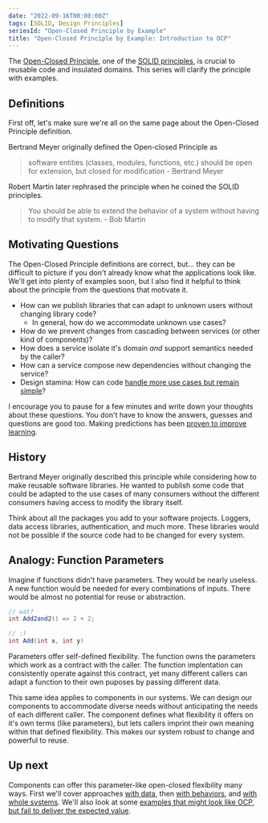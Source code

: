 ```yaml
---
date: "2022-09-16T00:00:00Z"
tags: [SOLID, Design Principles]
seriesId: "Open-Closed Principle by Example"
title: "Open-Closed Principle by Example: Introduction to OCP"
---
```


The [Open-Closed Principle](https://en.wikipedia.org/wiki/Open%E2%80%93closed_principle), one of the [SOLID principles](https://en.wikipedia.org/wiki/SOLID), is crucial to reusable code and insulated domains. This series will clarify the principle with examples.
<!--more-->

<!-- 
TODO: consider how principles like scope, proximity, consistency, and naming/semantic factor into this series. Think about using these terms to mimic construction
- i.e. ports and adapters is about limiting scope. This also improves proximity and focuses semantics/naming.
 
TODO: revisit series titles and intro statements to ensure smooth progression
 -->
 
 <!-- Q: Do I add a post about custom predicates in FsSpec? It's a good example of metadata. Library doesn't care. All custom elements are in control of consumer. Can still validate, print sensible messages, *maybe* generate data (but we offer another route for adding a generation customization, registering a strategy) -->

<!-- Q: Do I add a post with misc OCP applications, but without deeper examples
- Generics
- Configuration in general
- Strategies?
- "context": either this meta is probably a good name for what I intend with FsSpec
 -->

## Definitions

First off, let's make sure we're all on the same page about the Open-Closed Principle definition.

Bertrand Meyer originally defined the Open-closed Principle as
> software entities (classes, modules, functions, etc.) should be open for extension, but closed for modification - Bertrand Meyer

Robert Martin later rephrased the principle when he coined the SOLID principles.
> You should be able to extend the behavior of a system without having to modify that system. - Bob Martin

## Motivating Questions

The Open-Closed Principle definitions are correct, but... they can be difficult to picture if you don't already know what the applications look like.
We'll get into plenty of examples soon, but I also find it helpful to think about the principle from the questions that motivate it.

- How can we publish libraries that can adapt to unknown users without changing library code?
  - In general, how do we accommodate unknown use cases?
- How do we prevent changes from cascading between services (or other kind of components)?
- How does a service isolate it's domain *and* support semantics needed by the caller?
- How can a service compose new dependencies without changing the service?
- Design stamina: How can code [handle more use cases but remain simple](https://blog.cleancoder.com/uncle-bob/2017/03/03/TDD-Harms-Architecture.html)?


I encourage you to pause for a few minutes and write down your thoughts about these questions. You don't have to know the answers, guesses and questions are good too.
Making predictions has been [proven to improve learning](../../posts/2022-03-07-Small-Teaching-Review.md#predicting).

## History

Bertrand Meyer originally described this principle while considering how to make reusable software libraries. 
He wanted to publish some code that could be adapted to the use cases of many consumers without the different 
consumers having access to modify the library itself. 

Think about all the packages you add to your software projects. Loggers, data access libraries, authentication, and much more.
These libraries would not be possible if the source code had to be changed for every system.

## Analogy: Function Parameters
Imagine if functions didn't have parameters. They would be nearly useless. 
A new function would be needed for every combinations of inputs. There would be almost no potential for reuse or abstraction.

```cs
// wat?
int Add2and2() => 2 + 2;

// :)
int Add(int x, int y)
```

Parameters offer self-defined flexibility. The function owns the parameters which work as a contract with the caller. The function implentation can consistently operate against this contract, yet many different callers can adapt a function to their own puposes by passing different data.

This same idea applies to components in our systems. We can design our components to accommodate diverse needs without anticipating the needs of each different caller.
The component defines what flexibility it offers on it's own terms (like parameters), but lets callers imprint their own meaning within that defined flexibility.
This makes our system robust to change and powerful to reuse.

## Up next
Components can offer this parameter-like open-closed flexibility many ways. First we'll cover approaches [with data](./2022-09-16-1-OPC-through-Data.md), then [with behaviors](./2022-09-16-3-Flexible-Behavior.md), and [with whole systems](./2022-09-16-4-OCP-as-architecture.md). We'll also look at some [examples that might look like OCP, but fail to deliver the expected value](./2022-09-16-5-OCP-anti-examples.md).
